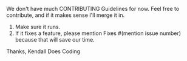 We don't have much CONTRIBUTING Guidelines for now.
Feel free to contribute, and if it makes sense I'll merge it in.

1) Make sure it runs.
2) If it fixes a feature, please mention Fixes #(mention issue number) because that will save our time.

Thanks,
Kendall Does Coding

